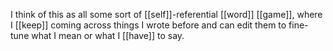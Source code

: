 I think of this as all some sort of [[self]]-referential [[word]] [[game]], where I [[keep]] coming across things I wrote before and can edit them to fine-tune what I mean or what I [[have]] to say. 